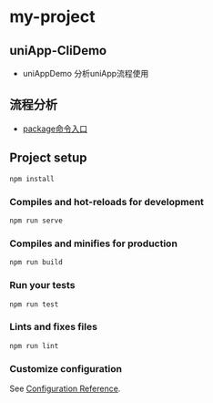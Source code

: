 
# my-project
## uniApp-CliDemo
- uniAppDemo 分析uniApp流程使用

## 流程分析
- [package命令入口](./doc/1%20package命令入口.md)
  
## Project setup
```
npm install
```

### Compiles and hot-reloads for development
```
npm run serve
```

### Compiles and minifies for production
```
npm run build
```

### Run your tests
```
npm run test
```

### Lints and fixes files
```
npm run lint
```

### Customize configuration
See [Configuration Reference](https://cli.vuejs.org/config/).
